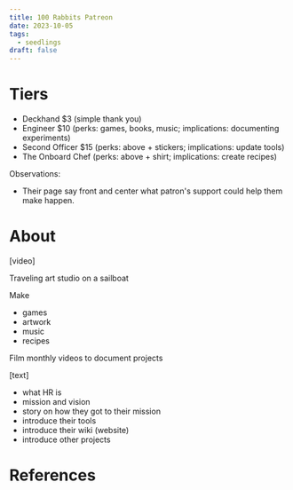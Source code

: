 ```yaml
---
title: 100 Rabbits Patreon
date: 2023-10-05
tags:
  - seedlings
draft: false
---
```

# Tiers

- Deckhand $3 (simple thank you)
- Engineer $10 (perks: games, books, music; implications: documenting experiments)
- Second Officer $15 (perks: above + stickers; implications: update tools)
- The Onboard Chef (perks: above + shirt; implications: create recipes)

Observations:
- Their page say front and center what patron's support could help them make happen.

# About

[video]

Traveling art studio on a sailboat

Make
- games
- artwork
- music
- recipes

Film monthly videos to document projects

[text]

- what HR is
- mission and vision
- story on how they got to their mission
- introduce their tools
- introduce their wiki (website)
- introduce other projects

# References